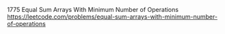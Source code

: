 1775 Equal Sum Arrays With Minimum Number of Operations https://leetcode.com/problems/equal-sum-arrays-with-minimum-number-of-operations